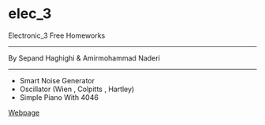 # elec_3
Electronic_3 Free Homeworks


----------

By Sepand Haghighi & Amirmohammad Naderi

----------
- Smart Noise Generator
- Oscillator (Wien , Colpitts , Hartley)
- Simple Piano With 4046

[Webpage]("http://www.shaghighi.ir/elec_3")
